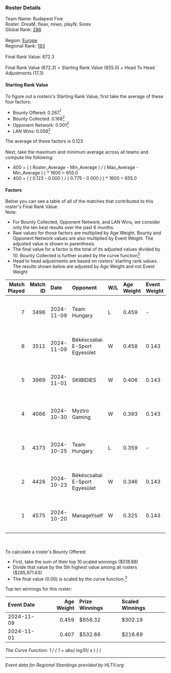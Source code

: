 ### Roster Details<br />
Team Name: Budapest Five<br />
Roster: DreaM, fleav, miwo, playN, Sorex<br />
Global Rank: [286](../../standings_global_2025_02_28.md)<br />
<br />
Region: [Europe]( ../../standings_europe_2025_02_28.md)<br />
Regional Rank: [193]( ../../standings_europe_2025_02_28.md)<br />
<br />
Final Rank Value:  672.3<br />
<br />
Final Rank Value (672.3) = Starting Rank Value (655.0) + Head To Head Adjustments (17.3)<br />

#### Starting Rank Value<br />
To figure out a rosters's Starting Rank Value, first take the average of these four factors:<br />
- Bounty Offered: 0.267[<sup>1</sup>](#table2)
- Bounty Collected: 0.168[<sup>2</sup>](#table1)
- Opponent Network: 0.001[<sup>2</sup>](#table1)
- LAN Wins: 0.058[<sup>2</sup>](#table1)

The average of these factors is 0.123<br />
<br />
Next, take the maximum and minimum average across all teams and compute the following:<br />
- 400 + ( ( Roster_Average - Min_Average ) / ( Max_Average - Min_Average ) ) * 1600 = 655.0
- 400 + ( ( 0.123 - 0.000 ) / ( 0.775 - 0.000 ) ) * 1600 = 655.0


#### Factors<br />
Below you can see a table of all of the matches that contributed to this roster's Final Rank Value.<br />
Note:<br />

- For Bounty Collected, Opponent Network, and LAN Wins, we consider only the ten best results over the past 6 months.
- Raw values for those factors are multiplied by Age Weight. Bounty and Opponent Network values are also multiplied by Event Weight. The adjusted value is shown in parenthesis.
- The final value for a factor is the total of its adjusted values divided by 10. Bounty Collected is further scaled by the curve function[<sup>3</sup>](#curveFunction)
- Head to head adjustments are based on rosters' starting rank values. The results shown below are adjusted by Age Weight and not Event Weight
<span id="table1"></span><br />


| Match Played | Match ID | Date       | Opponent                      | W/L | Age Weight | Event Weight | Bounty Collected | Opponent Network | LAN Wins  | H2H Adj. | Roster                              |
| -: | -: | :- | :- | :- | :- | :- | :- | :- | :- | -: | :- |
|            7 |     3496 | 2024-11-09 | Team Hungary                  | L   | 0.459      | -            | -                | -                | -         |    -4.27 | DreaM, fleav, miwo, playN, Sorex    |
|            6 |     3511 | 2024-11-09 | Békéscsabai E-Sport Egyesület | W   | 0.458      | 0.143        | 0.000 (0.000)    | 0.037 (0.002)    | 1 (0.458) |     5.72 | DreaM, fleav, miwo, playN, Sorex    |
|            5 |     3969 | 2024-11-01 | SKIBIDIES                     | W   | 0.406      | 0.143        | 0.001 (0.000)    | 0.057 (0.003)    | 0 (0.000) |     5.84 | DreaM, miwo, playN, Sorex, strong3r |
|            4 |     4066 | 2024-10-30 | Myztro Gaming                 | W   | 0.393      | 0.143        | 0.000 (0.000)    | 0.017 (0.001)    | 0 (0.000) |     4.73 | DreaM, miwo, playN, Sorex, strong3r |
|            3 |     4373 | 2024-10-25 | Team Hungary                  | L   | 0.359      | -            | -                | -                | -         |    -3.33 | DreaM, miwo, playN, Sorex, strong3r |
|            2 |     4428 | 2024-10-23 | Békéscsabai E-Sport Egyesület | W   | 0.346      | 0.143        | 0.000 (0.000)    | 0.037 (0.002)    | 0 (0.000) |     4.49 | DreaM, miwo, playN, Sorex, strong3r |
|            1 |     4575 | 2024-10-20 | ManageYself                   | W   | 0.325      | 0.143        | 0.000 (0.000)    | 0.020 (0.001)    | 0 (0.000) |     4.14 | DreaM, miwo, playN, Sorex, strong3r |

<br />
<span id="table2"></span><br />
To calculate a roster's Bounty Offered:<br />

- First, take the sum of their top 10 scaled winnings ($518.88)
- Divide that value by the 5th highest value among all rosters ($285,971.63)
- The final value (0.00) is scaled by the curve function.[<sup>3</sup>](#curveFunction)

Top ten winnings for this roster:<br />

| Event Date | Age Weight | Prize Winnings | Scaled Winnings |
| :- | -: | :- | :- |
| 2024-11-09 |      0.459 | $658.32        | $302.19         |
| 2024-11-01 |      0.407 | $532.88        | $216.69         |


<span id="curveFunction"></span>_The Curve Function: 1 / ( 1 + abs( log10( x ) ) )_<br />

---
_Event data for Regional Standings provided by HLTV.org_<br />
